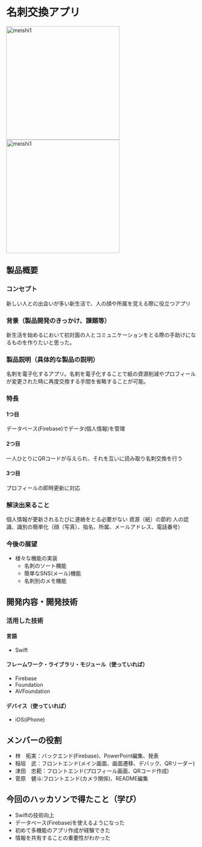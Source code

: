 # 名刺交換アプリ
<img width= "300" alt = "meishi1" src="https://cdn-ak.f.st-hatena.com/images/fotolife/s/sugaken9914/20190217/20190217132700.png">
<img width= "300" alt = "meishi1" src="https://cdn-ak.f.st-hatena.com/images/fotolife/s/sugaken9914/20190217/20190217135444.png">

## 製品概要
### コンセプト
新しい人との出会いが多い新生活で、人の顔や所属を覚える際に役立つアプリ

### 背景（製品開発のきっかけ、課題等）
新生活を始めるにおいて初対面の人とコミュニケーションをとる際の手助けになるものを作りたいと思った。

### 製品説明（具体的な製品の説明）
名刺を電子化するアプリ。名刺を電子化することで紙の資源削減やプロフィールが変更された時に再度交換する手間を省略することが可能。

### 特長

#### 1つ目 
データベース(Firebase)でデータ(個人情報)を管理

#### 2つ目
一人ひとりにQRコードが与えられ、それを互いに読み取り名刺交換を行う

#### 3つ目  
プロフィールの即時更新に対応

### 解決出来ること
個人情報が更新されるたびに連絡をとる必要がない
資源（紙）の節約
人の認識、識別の簡単化（顔（写真）、指名、所属、メールアドレス、電話番号）

### 今後の展望
- 様々な機能の実装
  - 名刺のソート機能 
  - 簡単なSNS(メール)機能
  - 名刺別のメモ機能

## 開発内容・開発技術
### 活用した技術
#### 言語
- Swift

#### フレームワーク・ライブラリ・モジュール（使っていれば）
- Firebase
- Foundation
- AVFoundation

#### デバイス（使っていれば）
- iOS(iPhone)

## メンバーの役割
- 林　拓実：バックエンド(Firebase)、PowerPoint編集、発表
- 稲垣　武：フロントエンド(メイン画面、画面遷移、デバック、QRリーダー)
- 津田　忠範：フロントエンド(プロフィール画面、QRコード作成)
- 菅原　健斗:フロントエンド(カメラ関係)、README編集

## 今回のハッカソンで得たこと（学び）
- Swiftの技術向上
- データベース(Firebase)を使えるようになった
- 初めて多機能のアプリ作成が経験できた
- 情報を共有することの重要性がわかった
